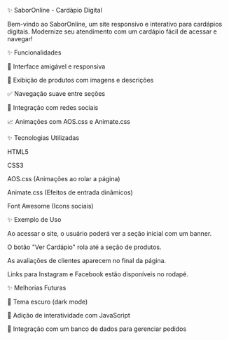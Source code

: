 ✨ SaborOnline - Cardápio Digital

Bem-vindo ao SaborOnline, um site responsivo e interativo para cardápios digitais. Modernize seu atendimento com um cardápio fácil de acessar e navegar!

✨ Funcionalidades

🌟 Interface amigável e responsiva

🍔 Exibição de produtos com imagens e descrições

✅ Navegação suave entre seções

📢 Integração com redes sociais

📈 Animações com AOS.css e Animate.css

✨ Tecnologias Utilizadas

HTML5

CSS3

AOS.css (Animações ao rolar a página)

Animate.css (Efeitos de entrada dinâmicos)

Font Awesome (Icons sociais)

✨ Exemplo de Uso

Ao acessar o site, o usuário poderá ver a seção inicial com um banner.

O botão "Ver Cardápio" rola até a seção de produtos.

As avaliações de clientes aparecem no final da página.

Links para Instagram e Facebook estão disponíveis no rodapé.

✨ Melhorias Futuras

🌟 Tema escuro (dark mode)

🌟 Adição de interatividade com JavaScript

🌟 Integração com um banco de dados para gerenciar pedidos
